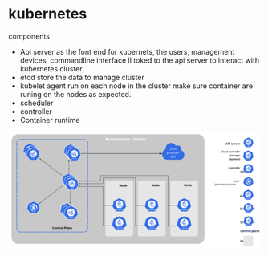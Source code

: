 # kubernetes



components

- Api server as the font end for kubernets, the users, management devices, commandline interface ll toked to the api server to interact with kubernetes cluster
- etcd store the data to manage cluster
- kubelet agent run on each node in the cluster make sure container are runing on the nodes as expected. 
- scheduler
- controller
- Container runtime

![k8s component](../../statics/k8s/components-of-kubernetes.svg)

